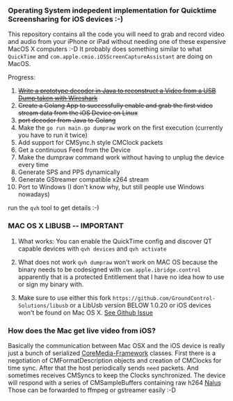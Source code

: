 ###  Operating System indepedent implementation for Quicktime Screensharing for iOS devices :-)
This repository contains all the code you will need to grab and record video and audio from your iPhone or iPad 
without needing one of these expensive MacOS X computers :-D
It probably does something similar to what `QuickTime` and `com.apple.cmio.iOSScreenCaptureAssistant` are doing on MacOS.

Progress:
1. [~~Write a prototype decoder in Java to reconstruct a Video from a USB Dump taken with Wireshark~~](https://github.com/danielpaulus/quicktime_video_hack/tree/JavaCMSampleBufDecoder/java-x264-decoder) 
2. ~~Create a Golang App to successfully enable and grab the first video stream data from the iOS Device on Linux~~
3. ~~port decoder from Java to Golang~~
3. Make the `go run main.go dumpraw` work on the first execution (currently you have to run it twice)
4. Add support for CMSync.h style CMClock packets 
5. Get a continuous Feed from the Device
6. Make the dumpraw command work without having to unplug the device every time
7. Generate SPS and PPS dynamically
8. Generate GStreamer compatible x264 stream
9. Port to Windows (I don't know why, but still people use Windows nowadays)

run the `qvh` tool to get details :-)

### MAC OS X LIBUSB -- IMPORTANT
1. What works:
 You can enable the QuickTime config and discover QT capable devices with `qvh devices` and  `qvh activate` 

2. What does not work
 `qvh dumpraw` won't work on MAC OS because the binary needs to be codesigned with `com.apple.ibridge.control`
 apparently that is a protected Entitlement that I have no idea how to use or sign my binary with. 

2. Make sure to use either this fork `https://github.com/GroundControl-Solutions/libusb`
   or a LibUsb version BELOW 1.0.20 or iOS devices won't be found on Mac OS X.
   [See Github Issue](https://github.com/libusb/libusb/issues/290)

### How does the Mac get live video from iOS?
Basically the communication between Mac OSX and the iOS device is really just a bunch of serialized 
[CoreMedia-Framework](https://developer.apple.com/documentation/coremedia) classes. 
First there is a negotiation of CMFormatDescription objects and creation of CMClocks for time sync.
After that the host periodically sends `need` packets. And sometimes receives CMSyncs to keep the Clocks synchronized.
The device will respond with a series of CMSampleBuffers containing
raw h264 [Nalus](https://en.wikipedia.org/wiki/Network_Abstraction_Layer) 
Those can be forwarded to ffmpeg or gstreamer easily :-D
